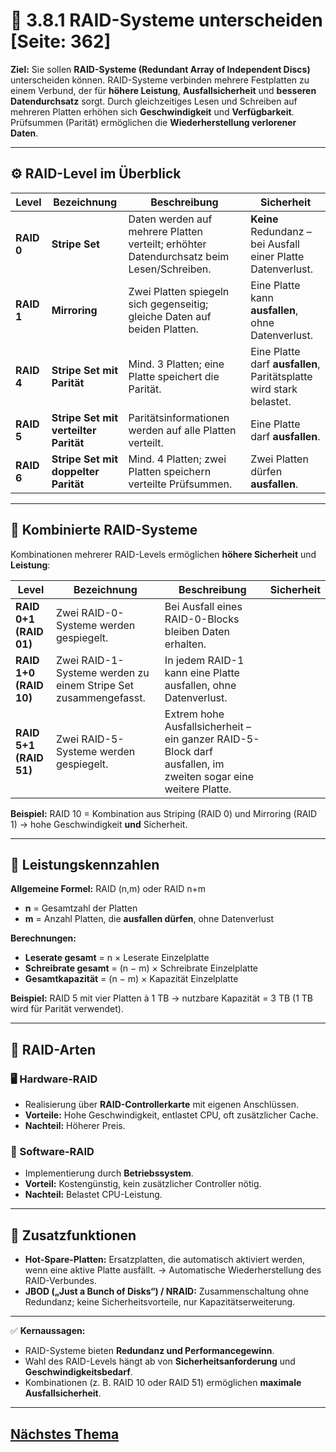 # 💽 3.8.1 RAID-Systeme unterscheiden [Seite: 362]

**Ziel:** Sie sollen **RAID-Systeme (Redundant Array of Independent Discs)** unterscheiden können.
RAID-Systeme verbinden mehrere Festplatten zu einem Verbund, der für **höhere Leistung**, **Ausfallsicherheit** und **besseren Datendurchsatz** sorgt.
Durch gleichzeitiges Lesen und Schreiben auf mehreren Platten erhöhen sich **Geschwindigkeit** und **Verfügbarkeit**. Prüfsummen (Parität) ermöglichen die **Wiederherstellung verlorener Daten**.

---

## ⚙️ RAID-Level im Überblick

| Level      | Bezeichnung                           | Beschreibung                                                                             | Sicherheit                                                          |
| ---------- | ------------------------------------- | ---------------------------------------------------------------------------------------- | ------------------------------------------------------------------- |
| **RAID 0** | **Stripe Set**                        | Daten werden auf mehrere Platten verteilt; erhöhter Datendurchsatz beim Lesen/Schreiben. | **Keine** Redundanz – bei Ausfall einer Platte Datenverlust.        |
| **RAID 1** | **Mirroring**                         | Zwei Platten spiegeln sich gegenseitig; gleiche Daten auf beiden Platten.                | Eine Platte kann **ausfallen**, ohne Datenverlust.                  |
| **RAID 4** | **Stripe Set mit Parität**            | Mind. 3 Platten; eine Platte speichert die Parität.                                      | Eine Platte darf **ausfallen**, Paritätsplatte wird stark belastet. |
| **RAID 5** | **Stripe Set mit verteilter Parität** | Paritätsinformationen werden auf alle Platten verteilt.                                  | Eine Platte darf **ausfallen**.                                     |
| **RAID 6** | **Stripe Set mit doppelter Parität**  | Mind. 4 Platten; zwei Platten speichern verteilte Prüfsummen.                            | Zwei Platten dürfen **ausfallen**.                                  |

---

## 🔁 Kombinierte RAID-Systeme

Kombinationen mehrerer RAID-Levels ermöglichen **höhere Sicherheit** und **Leistung**:

| Level                  | Bezeichnung                                                     | Beschreibung                                                                                                  | Sicherheit |
| ---------------------- | --------------------------------------------------------------- | ------------------------------------------------------------------------------------------------------------- | ---------- |
| **RAID 0+1 (RAID 01)** | Zwei RAID-0-Systeme werden gespiegelt.                          | Bei Ausfall eines RAID-0-Blocks bleiben Daten erhalten.                                                       |            |
| **RAID 1+0 (RAID 10)** | Zwei RAID-1-Systeme werden zu einem Stripe Set zusammengefasst. | In jedem RAID-1 kann eine Platte ausfallen, ohne Datenverlust.                                                |            |
| **RAID 5+1 (RAID 51)** | Zwei RAID-5-Systeme werden gespiegelt.                          | Extrem hohe Ausfallsicherheit – ein ganzer RAID-5-Block darf ausfallen, im zweiten sogar eine weitere Platte. |            |

**Beispiel:**
RAID 10 = Kombination aus Striping (RAID 0) und Mirroring (RAID 1) → hohe Geschwindigkeit **und** Sicherheit.

---

## 🧮 Leistungskennzahlen

**Allgemeine Formel:**
RAID (n,m) oder RAID n+m

* **n** = Gesamtzahl der Platten
* **m** = Anzahl Platten, die **ausfallen dürfen**, ohne Datenverlust

**Berechnungen:**

* **Leserate gesamt** = n × Leserate Einzelplatte
* **Schreibrate gesamt** = (n − m) × Schreibrate Einzelplatte
* **Gesamtkapazität** = (n − m) × Kapazität Einzelplatte

**Beispiel:**
RAID 5 mit vier Platten à 1 TB → nutzbare Kapazität = 3 TB
(1 TB wird für Parität verwendet).

---

## 🧩 RAID-Arten

### 🖥️ Hardware-RAID

* Realisierung über **RAID-Controllerkarte** mit eigenen Anschlüssen.
* **Vorteile:** Hohe Geschwindigkeit, entlastet CPU, oft zusätzlicher Cache.
* **Nachteil:** Höherer Preis.

### 💾 Software-RAID

* Implementierung durch **Betriebssystem**.
* **Vorteil:** Kostengünstig, kein zusätzlicher Controller nötig.
* **Nachteil:** Belastet CPU-Leistung.

---

## 🔄 Zusatzfunktionen

* **Hot-Spare-Platten:** Ersatzplatten, die automatisch aktiviert werden, wenn eine aktive Platte ausfällt.
  → Automatische Wiederherstellung des RAID-Verbundes.
* **JBOD („Just a Bunch of Disks“) / NRAID:** Zusammenschaltung ohne Redundanz; keine Sicherheitsvorteile, nur Kapazitätserweiterung.

---

✅ **Kernaussagen:**

* RAID-Systeme bieten **Redundanz und Performancegewinn**.
* Wahl des RAID-Levels hängt ab von **Sicherheitsanforderung** und **Geschwindigkeitsbedarf**.
* Kombinationen (z. B. RAID 10 oder RAID 51) ermöglichen **maximale Ausfallsicherheit**.

---

## [Nächstes Thema](./3.8.2_Backupstrategien_unterscheiden.md)